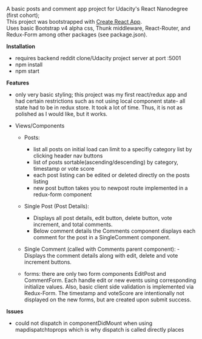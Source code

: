 A basic posts and comment app project for Udacity's React Nanodegree (first cohort);  
This project was bootstrapped with [Create React App](https://github.com/facebookincubator/create-react-app).  
Uses basic Bootstrap v4 alpha css, Thunk middleware, React-Router, and Redux-Form among other packages (see package.json).



**Installation**
- requires backend reddit clone/Udacity project server at port :5001
- npm install
- npm start


**Features**
- only very basic styling; this project was my first react/redux app and had certain restrictions such as not using local component state-
all state had to be in redux store.  It took a lot of time.  Thus, it is not as polished as I would like, but it works.

- Views/Components
    - Posts: 
        - list all posts on initial load can limit to a specifiy category list by clicking header nav buttons
        - list of posts sortable(ascending/descending) by category, timestamp or vote score
        - each post listing can be edited or deleted directly on the posts listing
        - new post button takes you to newpost route implemented in a redux-form component
        
    - Single Post (Post Details):
        - Displays all post details, edit button, delete button, vote increment, and total comments.  
        - Below comment details the Comments component displays each comment for the post in a SingleComment component.
        
    - Single Comment (called with Comments parent component):
        -Displays the comment details along with edit, delete and vote increment buttons.
        
    - forms: there are only two form components EditPost and CommentForm.  Each handle edit or new events using corresponding
    initialize values.  Also, basic client side validation is implemented via Redux-Form.  The timestamp and voteScore are 
    intentionally not displayed on the new forms, but are created upon submit success.


**Issues**
- could not dispatch in componentDidMount when using mapdispatchtoprops which is why dispatch is called directly places

